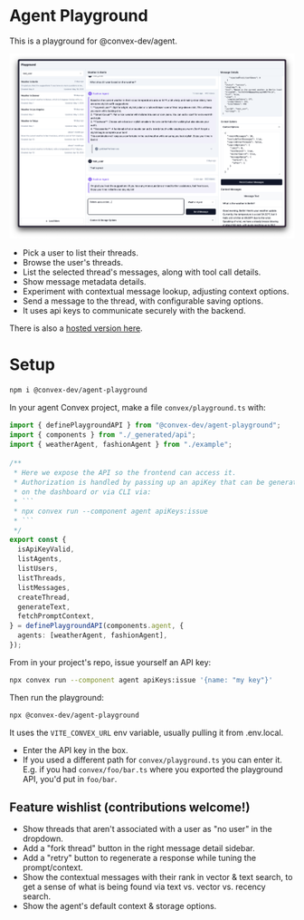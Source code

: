 # Agent Playground

This is a playground for @convex-dev/agent.

![Playground Screenshot](./public/screenshot.png)

- Pick a user to list their threads.
- Browse the user's threads.
- List the selected thread's messages, along with tool call details.
- Show message metadata details.
- Experiment with contextual message lookup, adjusting context options.
- Send a message to the thread, with configurable saving options.
- It uses api keys to communicate securely with the backend.

There is also a [hosted version here](https://get-convex.github.io/agent/).

# Setup

```sh
npm i @convex-dev/agent-playground
```

In your agent Convex project, make a file `convex/playground.ts` with:

```ts
import { definePlaygroundAPI } from "@convex-dev/agent-playground";
import { components } from "./_generated/api";
import { weatherAgent, fashionAgent } from "./example";

/**
 * Here we expose the API so the frontend can access it.
 * Authorization is handled by passing up an apiKey that can be generated
 * on the dashboard or via CLI via:
 * ```
 * npx convex run --component agent apiKeys:issue
 * ```
 */
export const {
  isApiKeyValid,
  listAgents,
  listUsers,
  listThreads,
  listMessages,
  createThread,
  generateText,
  fetchPromptContext,
} = definePlaygroundAPI(components.agent, {
  agents: [weatherAgent, fashionAgent],
});
```

From in your project's repo, issue yourself an API key:

```sh
npx convex run --component agent apiKeys:issue '{name: "my key"}'
```

Then run the playground:

```sh
npx @convex-dev/agent-playground
```

It uses the `VITE_CONVEX_URL` env variable, usually pulling it from .env.local.

- Enter the API key in the box.
- If you used a different path for `convex/playground.ts` you can enter it.
  E.g. if you had `convex/foo/bar.ts` where you exported the playground API,
  you'd put in `foo/bar`.

## Feature wishlist (contributions welcome!)

- Show threads that aren't associated with a user as "no user" in the dropdown.
- Add a "fork thread" button in the right message detail sidebar.
- Add a "retry" button to regenerate a response while tuning the prompt/context.
- Show the contextual messages with their rank in vector & text search, to get
  a sense of what is being found via text vs. vector vs. recency search.
- Show the agent's default context & storage options.
